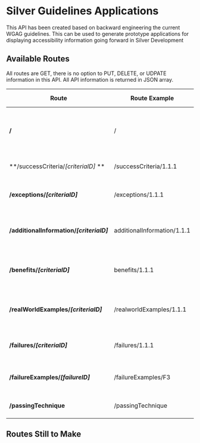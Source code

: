 # Silver Guidelines Applications

This API has been created based on backward engineering the current WGAG guidelines. This can be used to generate prototype applications for displaying accessibility information going forward in Silver Development

## Available Routes
All routes are GET, there is no option to PUT, DELETE, or UDPATE information in this API. All API information is returned in JSON array.

Route | Route Example | Route Description
------|-------|----
**/** | / | Used to check API is active. Should return **Welcome to the Silver Prototype API**
**/successCriteria/*[criteriaID]* ** | /successCriteria/1.1.1 | Returns an individual Success Criteria
**/exceptions/*[criteriaID]*** | /exceptions/1.1.1 | Returns all exceptions for a given successCriteriaID
**/additionalInformation/*[criteriaID]*** | additionalInformation/1.1.1 | returns all additional information for a given successCriteriaID
**/benefits/*[criteriaID]*** | benefits/1.1.1 | returns a list of benefits associated with a given successCriteria
**/realWorldExamples/*[criteriaID]*** | /realworldExamples/1.1.1 | returns all real world examples associated with a given successCriteriaID
**/failures/*[criteriaID]*** | /failures/1.1.1 | returns all failures attached to a given successCriteriaID
**/failureExamples/*[failureID]*** | /failureExamples/F3 | returns all failure examples attached to a given failureID
**/passingTechnique** | /passingTechnique | returns a list of all passing techniques

## Routes Still to Make
